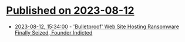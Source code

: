 # [Published on 2023-08-12](index.md)

* [2023-08-12, 15:34:00](https://yro.slashdot.org/story/23/08/11/2345203/bulletproof-web-site-hosting-ransomware-finally-seized-founder-indicted?utm_source=rss1.0mainlinkanon&utm_medium=feed) - ['Bulletproof' Web Site Hosting Ransomware Finally Seized, Founder Indicted](https://yro.slashdot.org/story/23/08/11/2345203/bulletproof-web-site-hosting-ransomware-finally-seized-founder-indicted?utm_source=rss1.0mainlinkanon&utm_medium=feed)
